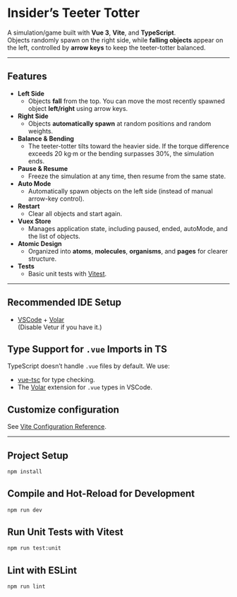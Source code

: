 # Insider’s Teeter Totter

A simulation/game built with **Vue 3**, **Vite**, and **TypeScript**.  
Objects randomly spawn on the right side, while **falling objects** appear on the left, controlled by **arrow keys** to keep the teeter-totter balanced.

---

## Features

- **Left Side**
    - Objects **fall** from the top. You can move the most recently spawned object **left/right** using arrow keys.
- **Right Side**
    - Objects **automatically spawn** at random positions and random weights.
- **Balance & Bending**
    - The teeter-totter tilts toward the heavier side. If the torque difference exceeds 20 kg·m or the bending surpasses 30%, the simulation ends.
- **Pause & Resume**
    - Freeze the simulation at any time, then resume from the same state.
- **Auto Mode**
    - Automatically spawn objects on the left side (instead of manual arrow-key control).
- **Restart**
    - Clear all objects and start again.
- **Vuex Store**
    - Manages application state, including paused, ended, autoMode, and the list of objects.
- **Atomic Design**
    - Organized into **atoms**, **molecules**, **organisms**, and **pages** for clearer structure.
- **Tests**
    - Basic unit tests with [Vitest](https://vitest.dev/).

---

## Recommended IDE Setup

- [VSCode](https://code.visualstudio.com/) + [Volar](https://marketplace.visualstudio.com/items?itemName=Vue.volar)  
  (Disable Vetur if you have it.)

## Type Support for `.vue` Imports in TS

TypeScript doesn’t handle `.vue` files by default. We use:
- [vue-tsc](https://www.npmjs.com/package/vue-tsc) for type checking.
- The [Volar](https://marketplace.visualstudio.com/items?itemName=Vue.volar) extension for `.vue` types in VSCode.

## Customize configuration

See [Vite Configuration Reference](https://vite.dev/config/).

---

## Project Setup

```sh
npm install
```
## Compile and Hot-Reload for Development

```sh
npm run dev
```
## Run Unit Tests with Vitest
```sh
npm run test:unit
```
## Lint with ESLint
```sh
npm run lint
```